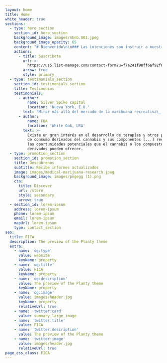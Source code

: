 ```yaml
---
layout: home
title: Home
white_header: true
sections:
  - type: hero_section
    section_id: hero_section
    background_image: images/nbnb.001.jpeg
    background_image_opacity: 65
    content: "# Bienvenido\n\n### Las intenciones son instruir a nuestros miembros sobre los diferentes temas  de aprovechamiento y desarrollo del mercado así como las formas de tratamientos con cannabis y proporcionar opciones innovadoras de alta calidad para diversas enfermedades como: **Cáncer, SIDA / VIH, trastorno Convulsivo, enfermedad de Crohn, Parkinson, Guillan-Barre**\_ por nombrar algunos.\n"
    actions:
      - title: Suscribete
        url: >-
          https://us5.list-manage.com/contact-form?u=f7a241f98ff6af92f82778ec5&form_id=0b5570499c8ed7ccdfdda4ff5d76c90c
        arrow: true
        style: primary
  - type: testimonials_section
    section_id: testimonials_section
    title: Testimonios
    testimonials:
      - author:
          name: Silver Spike capital
          location: 'Nueva York, E.U.'
        text: "Mirar más allá del mercado de la marihuana recreativa\_ \"todo lo demás que \npueda hacer con la planta\", incluidas las aplicaciones para alimentos, \nbebidas, cosméticos, sueño, dolor y ansiedad,"
      - author:
          name: FDA
          location: 'White Oak, USA'
        text: >-
          Existe un gran interés en el desarrollo de terapias y otros productos
          de consumo derivados del cannabis y sus componentes [...] reconociendo
          las oportunidades potenciales que el cannabis o los compuestos
          derivados pueden ofrecer.
  - type: promotion_section
    section_id: promotion_section
    title: Descúbrenos
    subtitle: Recibe informes actualizados
    image: images/medical-marijuana-research.jpeg
    background_image: images/pngegg (1).png
    cta:
      title: Discover
      url: /store
      style: secondary
      arrow: true
  - section_id: lorem-ipsum
    address: lorem-ipsum
    phone: lorem-ipsum
    email: lorem-ipsum
    mapUrl: lorem-ipsum
    type: contact_section
seo:
  title: FICA
  description: The preview of the Planty theme
  extra:
    - name: 'og:type'
      value: website
      keyName: property
    - name: 'og:title'
      value: FICA
      keyName: property
    - name: 'og:description'
      value: The preview of the Planty theme
      keyName: property
    - name: 'og:image'
      value: images/header.jpg
      keyName: property
      relativeUrl: true
    - name: 'twitter:card'
      value: summary_large_image
    - name: 'twitter:title'
      value: FICA
    - name: 'twitter:description'
      value: The preview of the Planty theme
    - name: 'twitter:image'
      value: images/header.jpg
      relativeUrl: true
page_css_class: FICA
---
```

